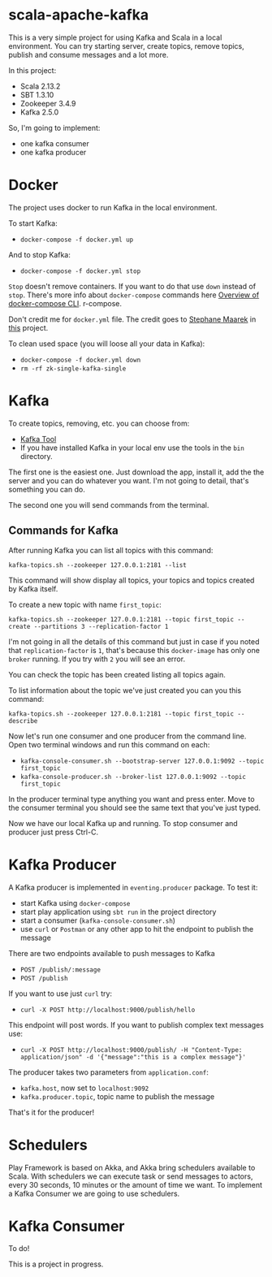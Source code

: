 # scala-apache-kafka

This is a very simple project for using Kafka and Scala in a local environment.
You can try starting server, create topics, remove topics, publish and consume messages and a lot more.

In this project:

- Scala 2.13.2
- SBT 1.3.10
- Zookeeper 3.4.9
- Kafka 2.5.0

So, I'm going to implement:

- one kafka consumer
- one kafka producer

# Docker

The project uses docker to run Kafka in the local environment.

To start Kafka:

- `docker-compose -f docker.yml up`

And to stop Kafka:

- `docker-compose -f docker.yml stop`

`Stop` doesn't remove containers. If you want to do that use `down` instead of `stop`. There's more info about `docker-compose` commands here [Overview of docker-compose CLI](https://docs.docker.com/compose/reference/overview/).
r-compose.

Don't credit me for `docker.yml` file. The credit goes to [Stephane Maarek](https://github.com/simplesteph) in [this](https://github.com/simplesteph/kafka-stack-docker-compose) project.

To clean used space (you will loose all your data in Kafka):

- `docker-compose -f docker.yml down`
- `rm -rf zk-single-kafka-single`

# Kafka

To create topics, removing, etc. you can choose from:

- [Kafka Tool](https://kafkatool.com/index.html)
- If you have installed Kafka in your local env use the tools in the `bin` directory. 

The first one is the easiest one. Just download the app, install it, add the the server and you can do whatever you want. I'm not going to detail, that's something you can do.

The second one you will send commands from the terminal.

## Commands for Kafka

After running Kafka you can list all topics with this command:

`kafka-topics.sh --zookeeper 127.0.0.1:2181 --list`

This command will show display all topics, your topics and topics created by Kafka itself.

To create a new topic with name `first_topic`:

`kafka-topics.sh --zookeeper 127.0.0.1:2181 --topic first_topic --create --partitions 3 --replication-factor 1`

I'm not going in all the details of this command but just in case if you noted that `replication-factor` is `1`, that's because this `docker-image` has only one `broker` running. If you try with `2` you will see an error.

You can check the topic has been created listing all topics again.

To list information about the topic we've just created you can you this command:

`kafka-topics.sh --zookeeper 127.0.0.1:2181 --topic first_topic --describe`

Now let's run one consumer and one producer from the command line. Open two terminal windows and run this command on each:

- `kafka-console-consumer.sh --bootstrap-server 127.0.0.1:9092 --topic first_topic`
- `kafka-console-producer.sh --broker-list 127.0.0.1:9092 --topic first_topic`

In the producer terminal type anything you want and press enter. Move to the consumer terminal you should see the same text that you've just typed.

Now we have our local Kafka up and running.
To stop consumer and producer just press Ctrl-C.

# Kafka Producer

A Kafka producer is implemented in `eventing.producer` package.
To test it:

- start Kafka using `docker-compose`
- start play application using `sbt run` in the project directory
- start a consumer (`kafka-console-consumer.sh`)
- use `curl` or `Postman` or any other app to hit the endpoint to publish the message

There are two endpoints available to push messages to Kafka

- `POST /publish/:message`
- `POST /publish`

If you want to use just `curl` try:

- `curl -X POST http://localhost:9000/publish/hello`

This endpoint will post words. If you want to publish complex text messages use:

- `curl -X POST http://localhost:9000/publish/ -H "Content-Type: application/json" -d '{"message":"this is a complex message"}'`

The producer takes two parameters from `application.conf`:

- `kafka.host`, now set to `localhost:9092`
- `kafka.producer.topic`, topic name to publish the message

That's it for the producer!

# Schedulers

Play Framework is based on Akka, and Akka bring schedulers available to Scala.
With schedulers we can execute task or send messages to actors, every 30 seconds, 10 minutes or the amount of time we want.
To implement a Kafka Consumer we are going to use schedulers. 

# Kafka Consumer

To do!


This is a project in progress.

